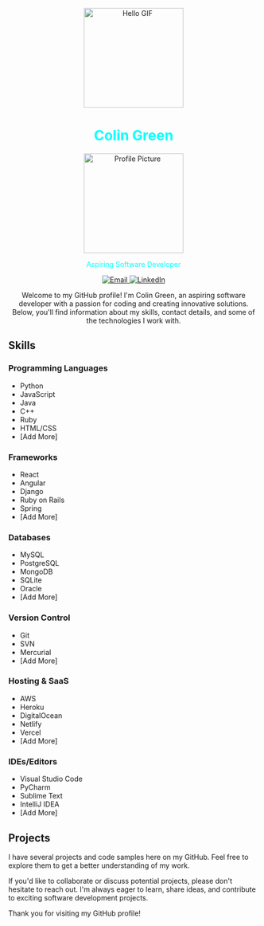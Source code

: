 <!-- Hello GIF -->
<p align="center">
  <img src="https://i.pinimg.com/originals/b7/43/52/b743527a755c9e382579da4eb63c03d1.gif" width="200" height="200" alt="Hello GIF">
</p>

<!-- Header Section -->
<h1 align="center">
  <span style="color: cyan;">Colin Green</span>
</h1>

<p align="center">
  <img src="profile_picture.jpg" width="200" height="200" alt="Profile Picture">
</p>

<p align="center">
  <span style="color: cyan;">Aspiring Software Developer</span>
</p>

<!-- Contact Section -->
<div align="center">
  <a href="mailto:cgreen@example.com">
    <img src="https://img.shields.io/badge/Email-cgreen@example.com-cyan" alt="Email">
  </a>
  <a href="https://www.linkedin.com/in/colingreen">
    <img src="https://img.shields.io/badge/LinkedIn-Connect-cyan" alt="LinkedIn">
  </a>
</div>

<!-- Introduction Section -->
<p align="center">Welcome to my GitHub profile! I'm Colin Green, an aspiring software developer with a passion for coding and creating innovative solutions. Below, you'll find information about my skills, contact details, and some of the technologies I work with.</p>

<!-- Skills Section -->
## Skills

### Programming Languages
- Python
- JavaScript
- Java
- C++
- Ruby
- HTML/CSS
- [Add More]

### Frameworks
- React
- Angular
- Django
- Ruby on Rails
- Spring
- [Add More]

### Databases
- MySQL
- PostgreSQL
- MongoDB
- SQLite
- Oracle
- [Add More]

### Version Control
- Git
- SVN
- Mercurial
- [Add More]

### Hosting & SaaS
- AWS
- Heroku
- DigitalOcean
- Netlify
- Vercel
- [Add More]

### IDEs/Editors
- Visual Studio Code
- PyCharm
- Sublime Text
- IntelliJ IDEA
- [Add More]

<!-- Projects Section -->
## Projects

I have several projects and code samples here on my GitHub. Feel free to explore them to get a better understanding of my work.

If you'd like to collaborate or discuss potential projects, please don't hesitate to reach out. I'm always eager to learn, share ideas, and contribute to exciting software development projects.

Thank you for visiting my GitHub profile!


